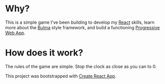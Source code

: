 # Why?
This is a simple game I've been building to develop my [React](https://reactjs.org/) skills, learn more about the [Bulma](https://bulma.io) style framework, and build a functioning [Progressive Web App](https://developers.google.com/web/progressive-web-apps/).

# How does it work?
The rules of the game are simple. Stop the clock as close as you can to 0.

This project was bootstrapped with [Create React App](https://github.com/facebookincubator/create-react-app).